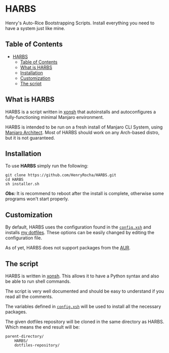 # HARBS
Henry's Auto-Rice Bootstrapping Scripts. Install everything you need to have a system just like mine.

## Table of Contents
- [HARBS](#harbs)
  - [Table of Contents](#table-of-contents)
  - [What is HARBS](#what-is-harbs)
  - [Installation](#installation)
  - [Customization](#customization)
  - [The script](#the-script)

## What is HARBS

HARBS is a script written in [xonsh][1] that autoinstalls and autoconfigures a fully-functioning minimal Manjaro environment.

HARBS is intended to be run on a fresh install of Manjaro CLI System, using [Manjaro Architect][2]. Most of HARBS should work on any Arch-based distro, but it is not guaranteed.

## Installation

To use **HARBS** simply run the following:
```
git clone https://github.com/HenryRocha/HARBS.git
cd HARBS
sh installer.sh
```

**_Obs:_** It is recommend to reboot after the install is complete, otherwise some programs won't start properly.

## Customization

By default, HARBS uses the configuration found in the [`config.xsh`][3] and installs [my dotfiles][4]. These options can be easily changed by editing the configuration file.

As of yet, HARBS does not support packages from the [AUR][5].

## The script

HARBS is written in [xonsh][1]. This allows it to have a Python syntax and also be able to run shell commands.

The script is very well documented and should be easy to understand if you read all the comments.

The variables defined in [`config.xsh`][3] will be used to install all the necessary packages. 

The given dotfiles repository will be cloned in the same directory as HARBS. Which means the end result will be:
```
parent-directory/
    HARBS/
    dotfiles-repository/
```

[1]: https://xon.sh/
[2]: https://manjaro.org/download/#architect
[3]: config.xsh
[4]: https://github.com/HenryRocha/GuidesAndFiles
[5]: https://aur.archlinux.org/
